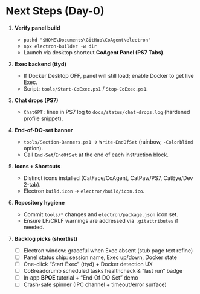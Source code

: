 # Next Steps (Day-0)

1) **Verify panel build**
   - `pushd "$HOME\Documents\GitHub\CoAgent\electron"`
   - `npx electron-builder -w dir`
   - Launch via desktop shortcut **CoAgent Panel (PS7 Tabs)**.

2) **Exec backend (ttyd)**
   - If Docker Desktop OFF, panel will still load; enable Docker to get live Exec.
   - Script: `tools/Start-CoExec.ps1` / `Stop-CoExec.ps1`.

3) **Chat drops (PS7)**
   - `ChatGPT:` lines in PS7 log to `docs/status/chat-drops.log` (hardened profile snippet).

4) **End-of-DO-set banner**
   - `tools/Section-Banners.ps1` → `Write-EndOfSet` (rainbow, `-Colorblind` option).
   - Call `End-Set`/`EndOfSet` at the end of each instruction block.

5) **Icons + Shortcuts**
   - Distinct icons installed (CatFace/CoAgent, CatPaw/PS7, CatEye/Dev 2-tab).
   - Electron `build.icon` → `electron/build/icon.ico`.

6) **Repository hygiene**
   - Commit `tools/*` changes and `electron/package.json` icon set.
   - Ensure LF/CRLF warnings are addressed via `.gitattributes` if needed.

7) **Backlog picks (shortlist)**
   - [ ] Electron window: graceful when Exec absent (stub page text refine)
   - [ ] Panel status chip: session name, Exec up/down, Docker state
   - [ ] One-click “Start Exec” (ttyd) + Docker detection UX
   - [ ] CoBreadcrumb scheduled tasks healthcheck & “last run” badge
   - [ ] In‑app **BPOE** tutorial + “End‑Of‑DO‑Set” demo
   - [ ] Crash-safe spinner (IPC channel + timeout/error surface)
